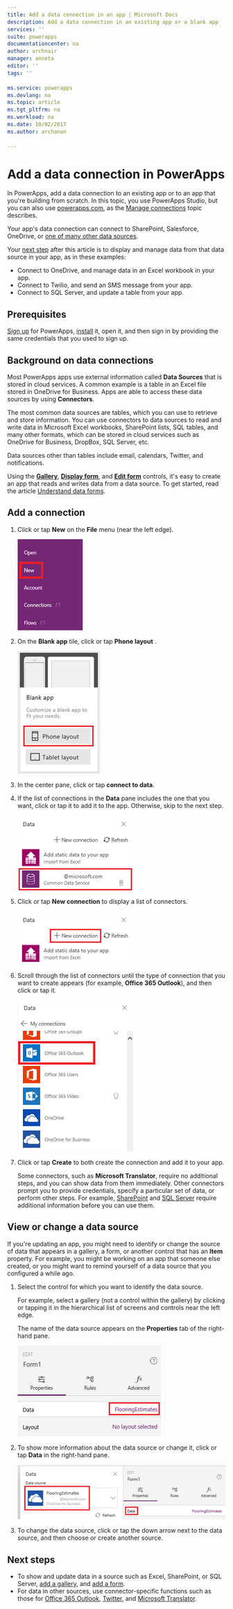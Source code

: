 ```yaml
---
title: Add a data connection in an app | Microsoft Docs
description: Add a data connection in an existing app or a blank app
services: ''
suite: powerapps
documentationcenter: na
author: archnair
manager: anneta
editor: ''
tags: ''

ms.service: powerapps
ms.devlang: na
ms.topic: article
ms.tgt_pltfrm: na
ms.workload: na
ms.date: 10/02/2017
ms.author: archanan

---
```

# Add a data connection in PowerApps
In PowerApps, add a data connection to an existing app or to an app that you're building from scratch. In this topic, you use PowerApps Studio, but you can also use [powerapps.com](https://web.powerapps.com), as the [Manage connections](add-manage-connections.md) topic describes.

Your app's data connection can connect to SharePoint, Salesforce, OneDrive, or [one of many other data sources](connections-list.md).

Your [next step](#next-steps) after this article is to display and manage data from that data source in your app, as in these examples:

* Connect to OneDrive, and manage data in an Excel workbook in your app.
* Connect to Twilio, and send an SMS message from your app.
* Connect to SQL Server, and update a table from your app.

## Prerequisites
[Sign up](signup-for-powerapps.md) for PowerApps, [install](http://aka.ms/powerappsinstall) it, open it, and then sign in by providing the same credentials that you used to sign up.

## Background on data connections
Most PowerApps apps use external information called **Data Sources** that is stored in cloud services. A common example is a table in an Excel file stored in OneDrive for Business. Apps are able to access these data sources by using **Connectors**.

The most common data sources are tables, which you can use to retrieve and store information. You can use connectors to data sources to read and write data in Microsoft Excel workbooks, SharePoint lists, SQL tables, and many other formats, which can be stored in cloud services such as OneDrive for Business, DropBox, SQL Server, etc.

Data sources other than tables include email, calendars, Twitter, and notifications.

Using the **[Gallery](../controls/control-gallery.md)**, **[Display form](../controls/control-form-detail.md)**, and **[Edit form](../controls/control-form-detail.md)** controls, it's easy to create an app that reads and writes data from a data source. To get started, read the article [Understand data forms](working-with-forms.md).

## Add a connection
1. Click or tap **New** on the **File** menu (near the left edge).

    ![New option on the File menu](./media/add-data-connection/file-new.png)

2. On the **Blank app** tile, click or tap **Phone layout** .

    ![Create an app from scratch](./media/add-data-connection/blank-app.png)

3. In the center pane, click or tap **connect to data**.

4. If the list of connections in the **Data** pane includes the one that you want, click or tap it to add it to the app. Otherwise, skip to the next step.

    ![Add data source](./media/add-data-connection/choose-existing-connections.png)

5. Click or tap **New connection** to display a list of connectors.

    ![Add connection](./media/add-data-connection/new-connection.png)

6. Scroll through the list of connectors until the type of connection that you want to create appears (for example, **Office 365 Outlook**), and then click or tap it.

    ![Choose connection](./media/add-data-connection/choose-connection.png)

7. Click or tap **Create** to both create the connection and add it to your app.

    Some connectors, such as **Microsoft Translator**, require no additional steps, and you can show data from them immediately. Other connectors prompt you to provide credentials, specify a particular set of data, or perform other steps. For example, [SharePoint](connections/connection-sharepoint-online.md) and [SQL Server](connections/connection-azure-sqldatabase.md) require additional information before you can use them.

## View or change a data source
If you're updating an app, you might need to identify or change the source of data that appears in a gallery, a form, or another control that has an **Item** property. For example, you might be working on an app that someone else created, or you might want to remind yourself of a data source that you configured a while ago.

1. Select the control for which you want to identify the data source.

    For example, select a gallery (not a control within the gallery) by clicking or tapping it in the hierarchical list of screens and controls near the left edge.

    The name of the data source appears on the **Properties** tab of the right-hand pane.

    ![Data source on Properties tab](./media/add-data-connection/properties-tab.png)

2. To show more information about the data source or change it, click or tap **Data** in the right-hand pane.

    ![Data pane](./media/add-data-connection/data-pane.png)

3. To change the data source, click or tap the down arrow next to the data source, and then choose or create another source.

## Next steps
* To show and update data in a source such as Excel, SharePoint, or SQL Server, [add a gallery](add-gallery.md), and [add a form](add-form.md).
* For data in other sources, use connector-specific functions such as those for [Office 365 Outlook](connections/connection-office365-outlook.md), [Twitter](connections/connection-twitter.md), and [Microsoft Translator](connections/connection-microsoft-translator.md).
